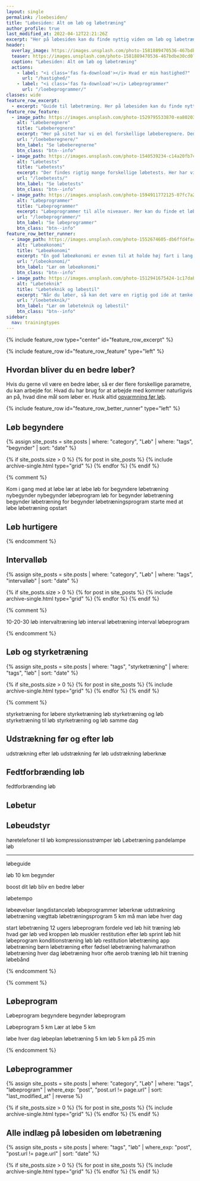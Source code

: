 ```yaml
---
layout: single
permalink: /loebesiden/
title: "Løbesiden: Alt om løb og løbetræning"
author_profile: true
last_modified_at: 2022-04-12T22:21:26Z
excerpt: "Her på løbesiden kan du finde nyttig viden om løb og løbetræning til 5 km, 10 km, halvmaraton og maraton. Vælg et effektivt løbeprogram. Lær om pulstræning, intervalløb og intervaltræning."
header:
  overlay_image: https://images.unsplash.com/photo-1581889470536-467bdbe30cd0?ixlib=rb-1.2.1&ixid=eyJhcHBfaWQiOjEyMDd9&auto=format&fit=crop&w=1900&q=5
  teaser: https://images.unsplash.com/photo-1581889470536-467bdbe30cd0?ixlib=rb-1.2.1&ixid=eyJhcHBfaWQiOjEyMDd9&auto=format&fit=crop&w=400&q=5
  caption: "Løbesiden: Alt om løb og løbetræning"
  actions:
    - label: "<i class='fas fa-download'></i> Hvad er min hastighed?"
      url: "/hastighed/"
    - label: "<i class='fas fa-download'></i> Løbeprogrammer"
      url: "/loebeprogrammer/"
classes: wide
feature_row_excerpt:
  - excerpt: "Guide til løbetræning. Her på løbesiden kan du finde nyttig viden om løb til [5 km](/loebeprogram-5km/), [10 km](/loebeprogram-10km/), [halvmaraton](/loebeprogram-halvmaraton-21km/) og [maraton](/loebeprogram-maraton-42km/). Vælg et effektivt [løbeprogram](/loebeprogrammer/). Lær om [pulstræning](/pulstraening/), [intervalløb og intervaltræning](/intervallob-intervaltraening/)."
feature_row_feature:
  - image_path: https://images.unsplash.com/photo-1529795533870-ea8020391255?ixlib=rb-1.2.1&ixid=eyJhcHBfaWQiOjEyMDd9&auto=format&fit=crop&w=400&q=5
    alt: "Løbeberegnere"
    title: "Løbeberegnere"
    excerpt: "Her på sitet har vi en del forskellige løbeberegnere. Den mest populære er [Jack Daniels løbeberegner](/loebesiden-jack-daniels-loebeberegner/)."
    url: "/loebeberegnere/"
    btn_label: "Se løbeberegnerne"
    btn_class: "btn--info"
  - image_path: https://images.unsplash.com/photo-1540539234-c14a20fb7c7b?ixlib=rb-1.2.1&ixid=MnwxMjA3fDB8MHxzZWFyY2h8MjJ8fHJ1bm5pbmd8ZW58MHwwfDB8fA%3D%3D&auto=format&fit=crop&w=400&q=5
    alt: "Løbetests"
    title: "Løbetests"
    excerpt: "Der findes rigtig mange forskellige løbetests. Her har vi samlet alle de gængse tests, så du kan få testet din løbeform.."
    url: "/loebetests/"
    btn_label: "Se løbetests"
    btn_class: "btn--info"
  - image_path: https://images.unsplash.com/photo-1594911772125-07fc7a2d8d9f?ixid=MnwxMjA3fDB8MHxwaG90by1wYWdlfHx8fGVufDB8fHx8&ixlib=rb-1.2.1&auto=format&fit=crop&w=400&q=5
    alt: "Løbeprogrammer"
    title: "Løbeprogrammer"
    excerpt: "Løbeprogrammer til alle niveauer. Her kan du finde et løbeprogram, der passer til dig. Der er løbetræningsprogrammer til at blive hurtigere på 5km, 10 km, halvmaraton og maraton."
    url: "/loebeprogrammer/"
    btn_label: "Se løbeprogrammer"
    btn_class: "btn--info"
feature_row_better_runner:
  - image_path: https://images.unsplash.com/photo-1552674605-db6ffd4facb5?ixlib=rb-1.2.1&ixid=eyJhcHBfaWQiOjEyMDd9&auto=format&fit=crop&w=400&q=5
    alt: "Løbeøkonomi"
    title: "Løbeøkonomi"
    excerpt: "En god løbeøkonomi er evnen til at holde høj fart i lang tid ved et minimalt energiforbrug, men hvordan beregner man løbeøkonomien?"
    url: "/lobeokonomi/"
    btn_label: "Lær om løbeøkonomi"
    btn_class: "btn--info"
  - image_path: https://images.unsplash.com/photo-1512941675424-1c17dabfdddc?ixlib=rb-1.2.1&ixid=eyJhcHBfaWQiOjEyMDd9&auto=format&fit=crop&w=400&q=5
    alt: "Løbeteknik"
    title: "Løbeteknik og løbestil"
    excerpt: "Når du løber, så kan det være en rigtig god ide at tænke over din løbeteknik og løbestil. Jeg kigger her på, hvilke elementer i din løbestil, du kan arbejde med, hvis du vil forbedre din teknik, når du løber."
    url: "/loebeteknik/"
    btn_label: "Lær om løbeteknik og løbestil"
    btn_class: "btn--info"
sidebar:
  nav: trainingtypes
---
```


{% include feature_row type="center" id="feature_row_excerpt" %}

{% include feature_row id="feature_row_feature" type="left" %}

## Hvordan bliver du en bedre løber?

Hvis du gerne vil være en bedre løber, så er der flere forskellige parametre, du kan arbejde for. Hvad du har brug for at arbejde med kommer naturligvis an på, hvad dine mål som løber er. Husk altid [opvarmning før løb](/opvarmning-loeb/).

{% include feature_row id="feature_row_better_runner" type="left" %}

## Løb begyndere

{% assign site_posts = site.posts | where: "category", "Løb" | where: "tags", "begynder" | sort: "date" %}

<div class="feature__wrapper">

{% if site_posts.size > 0 %}
  {% for post in site_posts %}
    {% include archive-single.html type="grid" %}
  {% endfor %}
{% endif %}

</div>

{% comment %}

Kom i gang med at løbe
lær at løbe
løb for begyndere
løbetræning nybegynder
nybegynder løbeprogram
løb for begynder
løbetræning begynder
løbetræning for begynder
løbetræningsprogram
starte med at løbe
løbetræning opstart

## Løb hurtigere

{% endcomment %}

## Intervalløb

{% assign site_posts = site.posts | where: "category", "Løb" | where: "tags", "intervalløb" | sort: "date" %}

<div class="feature__wrapper">

{% if site_posts.size > 0 %}
  {% for post in site_posts %}
    {% include archive-single.html type="grid" %}
  {% endfor %}
{% endif %}

</div>

{% comment %}

10-20-30 løb
intervaltræning løb
interval løbetræning
interval løbeprogram

{% endcomment %}

## Løb og styrketræning

{% assign site_posts = site.posts | where: "tags", "styrketræning" | where: "tags", "løb" | sort: "date" %}

<div class="feature__wrapper">

{% if site_posts.size > 0 %}
  {% for post in site_posts %}
    {% include archive-single.html type="grid" %}
  {% endfor %}
{% endif %}

</div>

{% comment %}

styrketræning for løbere
styrketræning løb
styrketræning og løb
styrketræning til løb
styrketræning og løb samme dag

## Udstrækning før og efter løb

udstrækning efter løb
udstrækning før løb
udstrækning løberknæ

## Fedtforbrænding løb

fedtforbrænding løb

## Løbetur

## Løbeudstyr

høretelefoner til løb
kompressionsstrømper løb
Løbetræning
pandelampe løb

***

løbeguide

løb 10 km begynder

boost dit løb
bliv en bedre løber

løbetempo



løbeøvelser
langdistanceløb
løbeprogrammer
løberknæ udstrækning
løbetræning vægttab
løbetræningsprogram 5 km
må man løbe hver dag

start løbetræning
12 ugers løbeprogram
fordele ved løb
hiit træning løb
hvad gør løb ved kroppen
løb muskler
restitution efter løb
sprint løb
hiit løbeprogram
konditionstræning løb
løb restitution
løbetræning app
løbetræning børn
løbetræning efter fødsel
løbetræning halvmarathon
løbetræning hver dag
løbetræning hvor ofte
aerob træning løb
hiit træning løbebånd

{% endcomment %}

{% comment %}

## Løbeprogram

Løbeprogram begyndere
begynder løbeprogram

Løbeprogram 5 km
Lær at løbe 5 km

løbe hver dag
løbeplan
løbetræning 5 km
løb 5 km på 25 min

{% endcomment %}

## Løbeprogrammer

<div class="feature__wrapper">

{% assign site_posts = site.posts | where: "category", "Løb" | where: "tags", "løbeprogram" | where_exp: "post", "post.url != page.url" | sort: "last_modified_at" | reverse %}

{% if site_posts.size > 0 %}
  {% for post in site_posts %}
    {% include archive-single.html type="grid" %}
  {% endfor %}
{% endif %}

</div>

## Alle indlæg på løbesiden om løbetræning

{% assign site_posts = site.posts | where: "tags", "løb" | where_exp: "post", "post.url != page.url" | sort: "date" %}

<div class="feature__wrapper">

{% if site_posts.size > 0 %}
  {% for post in site_posts %}
    {% include archive-single.html type="grid" %}
  {% endfor %}
{% endif %}

</div>
